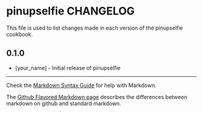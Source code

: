 pinupselfie CHANGELOG
=====================

This file is used to list changes made in each version of the pinupselfie cookbook.

0.1.0
-----
- [your_name] - Initial release of pinupselfie

- - -
Check the [Markdown Syntax Guide](http://daringfireball.net/projects/markdown/syntax) for help with Markdown.

The [Github Flavored Markdown page](http://github.github.com/github-flavored-markdown/) describes the differences between markdown on github and standard markdown.
